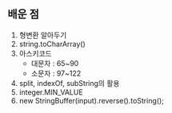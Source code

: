 ## 배운 점

1. 형변환 알아두기
2. string.toCharArray()
3. 아스키코드
   - 대문자 : 65~90
   - 소문자 : 97~122
4. split, indexOf, subString의 활용
5. integer.MIN_VALUE
6. new StringBuffer(input).reverse().toString();

